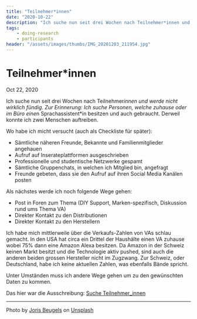 ```yaml
---
title: "Teilnehmer*innen"
date: "2020-10-22"
description: "Ich suche nun seit drei Wochen nach Teilnehmer*innen und werde nicht wirklich fündig. Partizipanden für ein Forschungsprojekt zu suchen ist nicht einfach..."
tags:
    - doing-research
    - participants
header: "/assets/images/thumbs/IMG_20201203_211954.jpg"
---
```

#  Teilnehmer*innen
Oct 22, 2020

Ich suche nun seit drei Wochen nach Teilnehmer*innen und werde nicht wirklich fündig. Zur Erinnerung: Ich suche Personen, welche zuhause oder im Büro eine*n Sprachassistent*in besitzen und auch gebraucht. Derweil konnte ich zwei Menschen auftreiben.

Wo habe ich micht versucht (auch als Checkliste für später):
- Sämtliche näheren Freunde, Bekannte und Familienmitglieder angehauen
- Aufruf auf Inserateplattformen ausgeschrieben
- Professionelle und studentische Netzwerke gespamt
- Sämtliche Gruppenchats, in welchen ich Mitglied bin, angefragt
- Freunde gebeten, dass sie den Aufruf auf ihren Social Media Kanälen posten

Als nächstes werde ich noch folgende Wege gehen:
- Post in Foren zum Thema (DIY Support, Marken-spezifisch, Diskussion rund ums Thema VA)
- Direkter Kontakt zu den Distributionen
- Direkter Kontakt zu den Herstellern

Ich habe mich mittlerweile über die Verkaufs-Zahlen von VAs schlau gemacht. In den USA hat circa ein Drittel der Haushälte einen VA zuhause wobei 75% dann eine Amazon Alexa besitzen. Da Amazon in der Schweiz keinen Markt besitzt und die Technologie aktiv pushed, sind auch die anderen beiden grossen Hersteller nicht im Zugzwang. Zur Schweiz, oder Deutschland, habe ich keine aktuellen Zahlen, was ebenfalls Bände spricht.

Unter Umständen muss ich andere Wege gehen um zu den gewünschten Daten zu kommen.

Das hier war die Ausschreibung: [Suche Teilnehmer_innen](research/Suche%20Teilnehmer_innen.md)

---

Photo by <a href="https://unsplash.com/@jorisbeugels?utm_source=unsplash&utm_medium=referral&utm_content=creditCopyText">Joris Beugels</a> on <a href="https://unsplash.com/s/photos/alpacas?utm_source=unsplash&utm_medium=referral&utm_content=creditCopyText">Unsplash</a>
  